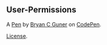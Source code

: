 ## User-Permissions

A [Pen](https://codepen.io/bgoonz/pen/xxrMmvV) by [Bryan C Guner](https://codepen.io/bgoonz) on [CodePen](https://codepen.io).

[License](https://codepen.io/bgoonz/pen/xxrMmvV/license).
